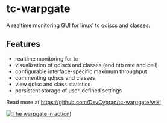 tc-warpgate
===========

A realtime monitoring GUI for linux' tc qdiscs and classes.


## Features

* realtime monitoring for tc
* visualization of qdiscs and classes (and htb rate and ceil)
* configurable interface-specific maximum throughput
* commenting qdiscs and classes
* view qdisc and class statistics
* persistent storage of user-defined settings

Read more at https://github.com/DevCybran/tc-warpgate/wiki

[![The warpgate in action!](http://warpgate.dl.ntcomputer.de/images/warpgate1s.jpg)](http://warpgate.dl.ntcomputer.de/images/warpgate1.jpg)
